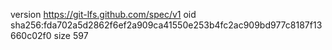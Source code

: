 version https://git-lfs.github.com/spec/v1
oid sha256:fda702a5d2862f6ef2a909ca41550e253b4fc2ac909bd977c8187f13660c02f0
size 597
